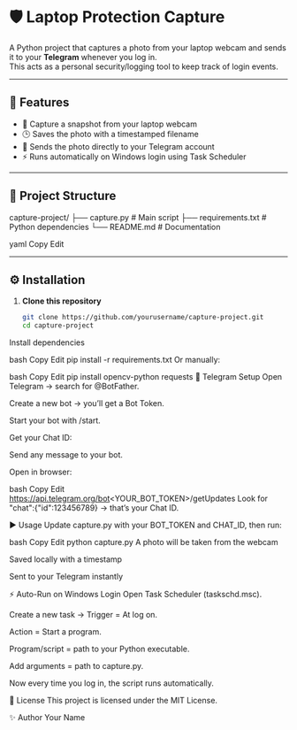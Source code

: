 # 🛡️ Laptop Protection Capture

A Python project that captures a photo from your laptop webcam and sends it to your **Telegram** whenever you log in.  
This acts as a personal security/logging tool to keep track of login events.

---

## 🚀 Features
- 📸 Capture a snapshot from your laptop webcam  
- 🕒 Saves the photo with a timestamped filename  
- 📲 Sends the photo directly to your Telegram account  
- ⚡ Runs automatically on Windows login using Task Scheduler  

---

## 📂 Project Structure
capture-project/
├── capture.py # Main script
├── requirements.txt # Python dependencies
└── README.md # Documentation

yaml
Copy
Edit

---

## ⚙️ Installation

1. **Clone this repository**
   ```bash
   git clone https://github.com/yourusername/capture-project.git
   cd capture-project
Install dependencies

bash
Copy
Edit
pip install -r requirements.txt
Or manually:

bash
Copy
Edit
pip install opencv-python requests
🔑 Telegram Setup
Open Telegram → search for @BotFather.

Create a new bot → you’ll get a Bot Token.

Start your bot with /start.

Get your Chat ID:

Send any message to your bot.

Open in browser:

bash
Copy
Edit
https://api.telegram.org/bot<YOUR_BOT_TOKEN>/getUpdates
Look for "chat":{"id":123456789} → that’s your Chat ID.

▶️ Usage
Update capture.py with your BOT_TOKEN and CHAT_ID, then run:

bash
Copy
Edit
python capture.py
A photo will be taken from the webcam

Saved locally with a timestamp

Sent to your Telegram instantly

⚡ Auto-Run on Windows Login
Open Task Scheduler (taskschd.msc).

Create a new task → Trigger = At log on.

Action = Start a program.

Program/script = path to your Python executable.

Add arguments = path to capture.py.

Now every time you log in, the script runs automatically.

📜 License
This project is licensed under the MIT License.

✨ Author
Your Name
